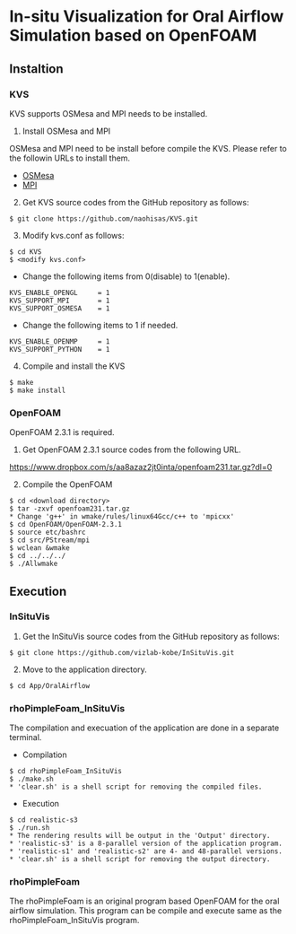 # In-situ Visualization for Oral Airflow Simulation based on OpenFOAM

## Instaltion

### KVS
KVS supports OSMesa and MPI needs to be installed.

1. Install OSMesa and MPI

OSMesa and MPI need to be install before compile the KVS. Please refer to the followin URLs to install them.<br>
- [OSMesa](https://github.com/naohisas/KVS/blob/develop/Source/SupportOSMesa/README.md)
- [MPI](https://github.com/naohisas/KVS/blob/develop/Source/SupportMPI/README.md)

2. Get KVS source codes from the GitHub repository as follows:
```
$ git clone https://github.com/naohisas/KVS.git
```

3. Modify kvs.conf as follows:
```
$ cd KVS
$ <modify kvs.conf>
```

- Change the following items from 0(disable) to 1(enable).<br>
```
KVS_ENABLE_OPENGL     = 1
KVS_SUPPORT_MPI       = 1
KVS_SUPPORT_OSMESA    = 1
```
- Change the following items to 1 if needed. <br>
```
KVS_ENABLE_OPENMP     = 1
KVS_SUPPORT_PYTHON    = 1
```

4. Compile and install the KVS
```
$ make
$ make install
```

### OpenFOAM
OpenFOAM 2.3.1 is required.

1. Get OpenFOAM 2.3.1 source codes from the following URL.

https://www.dropbox.com/s/aa8azaz2jt0inta/openfoam231.tar.gz?dl=0

2. Compile the OpenFOAM

```
$ cd <download directory>
$ tar -zxvf openfoam231.tar.gz 
* Change 'g++' in wmake/rules/linux64Gcc/c++ to 'mpicxx'
$ cd OpenFOAM/OpenFOAM-2.3.1
$ source etc/bashrc
$ cd src/PStream/mpi 
$ wclean &wmake 
$ cd ../../../
$ ./Allwmake
```

## Execution

### InSituVis

1. Get the InSituVis source codes from the GitHub repository as follows:
```
$ git clone https://github.com/vizlab-kobe/InSituVis.git
```

2. Move to the application directory.
```
$ cd App/OralAirflow
```

### rhoPimpleFoam_InSituVis
The compilation and execuation of the application are done in a separate terminal.

- Compilation<br>
```
$ cd rhoPimpleFoam_InSituVis
$ ./make.sh
* 'clear.sh' is a shell script for removing the compiled files.
```

- Execution<br>
```
$ cd realistic-s3
$ ./run.sh
* The rendering results will be output in the 'Output' directory.
* 'realistic-s3' is a 8-parallel version of the application program.
* 'realistic-s1' and 'realistic-s2' are 4- and 48-parallel versions.
* 'clear.sh' is a shell script for removing the output directory.
```

### rhoPimpleFoam
The rhoPimpleFoam is an original program based OpenFOAM for the oral airflow simulation. This program can be compile and execute same as the rhoPimpleFoam_InSituVis program.


